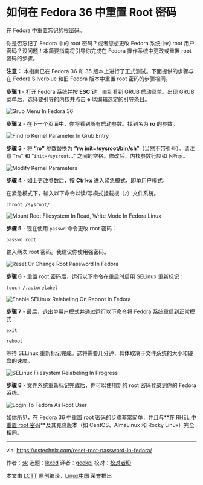 [#]: subject: "How To Reset Root Password In Fedora 36"
[#]: via: "https://ostechnix.com/reset-root-password-in-fedora/"
[#]: author: "sk https://ostechnix.com/author/sk/"
[#]: collector: "lkxed"
[#]: translator: "geekpi"
[#]: reviewer: " "
[#]: publisher: " "
[#]: url: " "

如何在 Fedora 36 中重置 Root 密码
======
在 Fedora 中重置忘记的根密码。

你是否忘记了 Fedora 中的 root 密码？或者您想更改 Fedora 系统中的 root 用户密码？没问题！本简要指南将引导你完成在 Fedora 操作系统中更改或重置 root 密码的步骤。

**注意：** 本指南已在 Fedora 36 和 35 版本上进行了正式测试。下面提供的步骤与在 Fedora Silverblue 和旧 Fedora 版本中重置 root 密码的步骤相同。

**步骤 1** - 打开 Fedora 系统并按 **ESC** 键，直到看到 GRUB 启动菜单。出现 GRUB 菜单后，选择要引导的内核并点击 **e** 以编辑选定的引导条目。

![Grub Menu In Fedora 36][1]

**步骤 2** - 在下一个页面中，你将看到所有启动参数。找到名为 **ro** 的参数。

![Find ro Kernel Parameter In Grub Entry][2]

**步骤 3** - 将 **“ro”** 参数替换为 **“rw init=/sysroot/bin/sh”**（当然不带引号）。请注意 “`rw`” 和 “`init=/sysroot`...” 之间的空格。修改后，内核参数行应如下所示。

![Modify Kernel Parameters][3]

**步骤 4** - 如上更改参数后，按 **Ctrl+x** 进入紧急模式，即单用户模式。

在紧急模式下，输入以下命令以读/写模式挂载根（`/`）文件系统。

```
chroot /sysroot/
```

![Mount Root Filesystem In Read, Write Mode In Fedora Linux][4]

**步骤 5** - 现在使用 `passwd` 命令更改 root 密码：

```
passwd root
```

输入两次 root 密码。我建议你使用强密码。

![Reset Or Change Root Password In Fedora][5]

**步骤 6** - 重置 root 密码后，运行以下命令在重启时启用 SELinux 重新标记：

```
touch /.autorelabel
```

![Enable SELinux Relabeling On Reboot In Fedora][6]

**步骤 7** - 最后，退出单用户模式并通过运行以下命令将 Fedora 系统重启到正常模式：

```
exit
```

```
reboot
```

等待 SELinux 重新标记完成。这将需要几分钟，具体取决于文件系统的大小和硬盘的速度。

![SELinux Filesystem Relabeling In Progress][7]

**步骤 8** - 文件系统重新标记完成后，你可以使用新的 root 密码登录到你的 Fedora 系统。

![Login To Fedora As Root User][8]

如你所见，在 Fedora 36 中重置 root 密码的步骤非常简单，并且与**[在 RHEL 中重置 root 密码][9]**及其克隆版本（如 CentOS、AlmaLinux 和 Rocky Linux）完全相同。

--------------------------------------------------------------------------------

via: https://ostechnix.com/reset-root-password-in-fedora/

作者：[sk][a]
选题：[lkxed][b]
译者：[geekpi](https://github.com/geekpi)
校对：[校对者ID](https://github.com/校对者ID)

本文由 [LCTT](https://github.com/LCTT/TranslateProject) 原创编译，[Linux中国](https://linux.cn/) 荣誉推出

[a]: https://ostechnix.com/author/sk/
[b]: https://github.com/lkxed
[1]: https://ostechnix.com/wp-content/uploads/2022/05/Grub-Menu-In-Fedora-36.png
[2]: https://ostechnix.com/wp-content/uploads/2021/11/Find-ro-Kernel-Parameter-In-Grub-Entry.png
[3]: https://ostechnix.com/wp-content/uploads/2022/05/Modify-Kernel-Parameters.png
[4]: https://ostechnix.com/wp-content/uploads/2022/05/Mount-Root-Filesystem-In-Read-Write-Mode-In-Fedora-Linux.png
[5]: https://ostechnix.com/wp-content/uploads/2022/05/Reset-Or-Change-Root-Password-In-Fedora.png
[6]: https://ostechnix.com/wp-content/uploads/2022/05/Enable-SELinux-Relabeling-On-Reboot-In-Fedora.png
[7]: https://ostechnix.com/wp-content/uploads/2021/11/SELinux-filesystem-relabeling-in-progress.png
[8]: https://ostechnix.com/wp-content/uploads/2022/05/Login-To-Fedora-As-Root-User.png
[9]: https://ostechnix.com/how-to-reset-root-user-password-in-centos-8-rhel-8/
